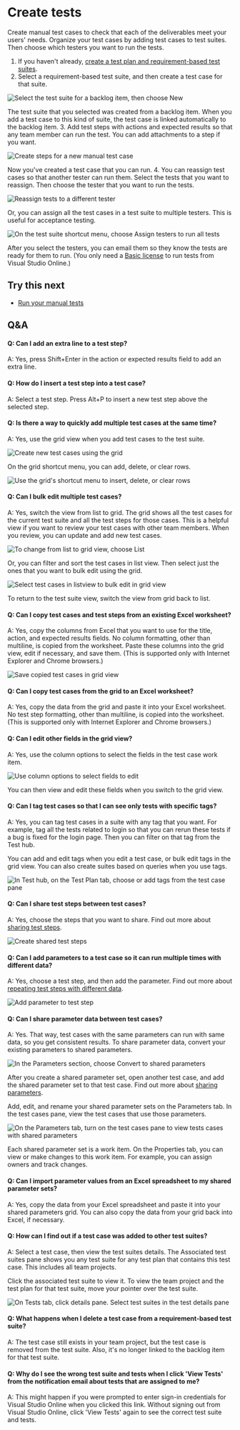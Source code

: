 <properties
	pageTitle="Create tests"
  description="Create tests"
  services="visual-studio-online"
  documentationCenter = ""
  authors="terryaustin"
  manager="terryaustin"
  editor="terryaustin" /> 

# Create tests


Create manual test cases to check that each of the deliverables 
meet your users' needs. Organize your test cases by adding test 
cases to test suites. Then choose which testers you want to run 
the tests.


1. If you haven't already, 
[create a test plan and requirement-based test suites](create-a-test-plan-vs.md).
2. Select a requirement-based test suite, and then create a 
test case for that suite.



![Select the test suite for a backlog item, then choose New](./media/create-tests-vs/CreateTest_1.png)



The test suite that you selected was created from a backlog item. 
When you add a test case to this kind of suite, the test case is 
linked automatically to the backlog item.
3. Add test steps with actions and expected results so that 
any team member can run the test. You can add attachments to 
a step if you want.



![Create steps for a new manual test case](./media/create-tests-vs/CreateTest_3.png)



Now you've created a test case that you can run.
4. You can reassign test cases so that another tester can 
run them. Select the tests that you want to reassign. Then 
choose the tester that you want to run the tests.



![Reassign tests to a different tester](./media/create-tests-vs/AssignTester.png)



Or, you can assign all the test cases in a test suite to multiple testers. 
This is useful for acceptance testing.



![On the test suite shortcut menu, choose Assign testers to run all tests](./media/create-tests-vs/AssignMultipleTesters.png)



After you select the testers, you can email them so they
know the tests are ready for them to run. (You only need a 
[Basic license](https://www.visualstudio.com/products/visual-studio-online-Basic-vs)
to run tests from Visual Studio Online.)

## Try this next

- [Run your manual tests](run-tests-vs.md)

## Q&amp;A

#### Q:  Can I add an extra line to a test step?


A:  Yes, press Shift+Enter in the action or expected 
results field to add an extra line.


#### Q:  How do I insert a test step into a test case?


A:  Select a test step. Press Alt+P to insert a new test step 
above the selected step.


#### Q:  Is there a way to quickly add multiple test cases at the same time?


A:  Yes, use the grid view when you add test cases to 
the test suite.



![Create new test cases using the grid](./media/create-tests-vs/NewTestCasesUsingGrid.png)



On the grid shortcut menu, you can add, delete, or clear rows.



![Use the grid's shortcut menu to insert, delete, or clear rows](./media/create-tests-vs/GridContextMenu.png)


#### Q:  Can I bulk edit multiple test cases?


A:  Yes, switch the view from list to grid. The grid shows 
all the test cases for the current test suite and all the 
test steps for those cases. This is a helpful view if you 
want to review your test cases with other team members. 
When you review, you can update and add new test cases.



![To change from list to grid view, choose List ](./media/create-tests-vs/ChangeToGridView.png)



Or, you can filter and sort the test cases in list view. Then select 
just the ones that you want to bulk edit using the grid.



![Select test cases in listview to bulk edit in grid view](./media/create-tests-vs/GridEditSelected.png)



To return to the test suite view, switch the view 
from grid back to list.


#### Q:  Can I copy test cases and test steps from an existing Excel worksheet?


A:  Yes, copy the columns from Excel that you want to use for 
the title, action, and expected results fields. No column 
formatting, other than multiline, is copied from the
worksheet. Paste these columns into the grid view, 
edit if necessary, and save them. (This is supported only with 
Internet Explorer and Chrome browsers.)



![Save copied test cases in grid view](./media/create-tests-vs/SaveTestCasesInGrid.png)


#### Q:  Can I copy test cases from the grid to an Excel worksheet?


A:  Yes, copy the data from the grid and paste it into your 
Excel worksheet. No test step formatting, other than multiline, 
is copied into the worksheet. (This is supported only 
with Internet Explorer and Chrome browsers.)


#### Q:  Can I edit other fields in the grid view?


A:  Yes, use the column options to select the fields in the test 
case work item.



![Use column options to select fields to edit](./media/create-tests-vs/UseColumnOptionsForGrid.png)



You can then view and edit these fields when you switch to 
the grid view.


#### Q:  Can I tag test cases so that I can see only tests with specific tags?


A:  Yes, you can tag test cases in a suite with any tag that 
you want. For example, tag all the tests related to login so that 
you can rerun these tests if a bug is fixed for the login page. 
Then you can filter on that tag from the Test hub.



You can add and edit tags when you edit a test case, or bulk edit tags 
in the grid view. You can also create suites based on queries when
you use tags.



![In Test hub, on the Test Plan tab, choose or add tags from the test case pane](./media/create-tests-vs/TestHubTags.png)


#### Q:  Can I share test steps between test cases?


A:  Yes, choose the steps that you want to share. Find out more about 
[sharing test steps](https://msdn.microsoft.com/library/dd286655.aspx).



![Create shared test steps](./media/create-tests-vs/CreateSharedSteps.png)


#### Q:  Can I add parameters to a test case so it can run multiple times with different data?


A:  Yes, choose a test step, and then add the parameter. Find out more about
[repeating test steps with different data](https://msdn.microsoft.com/library/dd997832.aspx).



![Add parameter to test step](./media/create-tests-vs/AddParameters1.png)


#### Q:  Can I share parameter data between test cases?


A:  Yes. That way, test cases with the same parameters can run with same data, 
so you get consistent results. To share parameter data, convert your existing
parameters to shared parameters.



![In the Parameters section, choose Convert to shared parameters](./media/create-tests-vs/ConvertSharedParameters.png)



After you create a shared parameter set, open another test case, 
and add the shared parameter set to that test case. Find out more about 
[sharing parameters](https://msdn.microsoft.com/library/dd997832.aspx#SharedParameters).



Add, edit, and rename your shared parameter sets on the Parameters tab. 
In the test cases pane, view the test cases that use those parameters.



![On the Parameters tab, turn on the test cases pane to view tests cases with shared parameters](./media/create-tests-vs/ManageSharedParameters.png)



Each shared parameter set is a work item. On the Properties tab, 
you can view or make changes to this work item. For example, 
you can assign owners and track changes.


#### Q:  Can I import parameter values from an Excel spreadsheet to my shared parameter sets?


A:  Yes, copy the data from your Excel spreadsheet and paste it into your 
shared parameters grid. You can also copy the data from your grid back 
into Excel, if necessary.


#### Q:  How can I find out if a test case was added to other test suites?


A:  Select a test case, then view the test suites details. The Associated
test suites pane shows you any test suite for any test plan that contains 
this test case. This includes all team projects.



Click the associated test suite to view it. To view the team project and the test 
plan for that test suite, move your pointer over the test suite.



![On Tests tab, click details pane. Select test suites in the test details pane](./media/create-tests-vs/TestSuites.png)


#### Q:  What happens when I delete a test case from a requirement-based test suite?


A:  The test case still exists in your team project, but the 
test case is removed from the test suite. Also, it's no 
longer linked to the backlog item for that test suite.






#### Q:  Why do I see the wrong test suite and tests when I click 'View Tests' from the notification email about tests that are assigned to me?


A:  This might happen if you were prompted to enter sign-in 
credentials for Visual Studio Online when you clicked this link. 
Without signing out from Visual Studio Online, click 'View Tests' 
again to see the correct test suite and tests.
